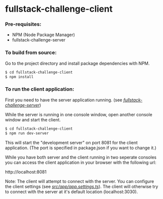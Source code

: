 # fullstack-challenge-client

### Pre-requisites:

* NPM (Node Package Manager)
* fullstack-challenge-server

### To build from source:

Go to the project directory and install package dependencies with NPM.

```sh
$ cd fullstack-challenge-client
$ npm install
```

### To run the client application:

First you need to have the server application running. (see *[fullstack-challenge-server](../fullstack-challenge-server)*)

While the server is running in one console window, open another console window and start the client.

```sh
$ cd fullstack-challenge-client
$ npm run dev-server
```

This will start the "development server" on port 8081 for the client application. (The port is specified in package.json if you want to change it.)

While you have both server and the client running in two seperate consoles you can access the client application in your browser with the following url:

http://localhost:8081

Note: The client will attempt to connect with the server. You can configure the client settings (see *[src/app/app.settings.ts](./src/app/app.settings.ts)*). The client will otherwise try to connect with the server at it's default location (localhost:3030).